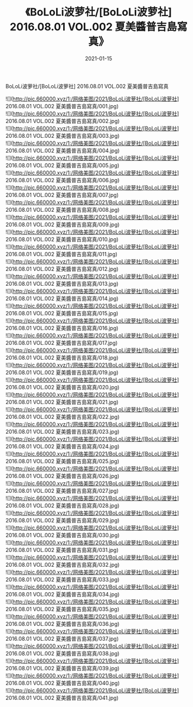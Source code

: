 ﻿---
layout: post
title:  《BoLoLi波萝社/[BoLoLi波萝社] 2016.08.01 VOL.002 夏美醬普吉島寫真》
date:   2021-01-15
img: http://pic.660000.xyz/1:/网络美图/2021/BoLoLi波萝社/[BoLoLi波萝社] 2016.08.01 VOL.002 夏美醬普吉島寫真/000.jpg
categories: [美女, 清纯, 唯美]
---

BoLoLi波萝社/[BoLoLi波萝社] 2016.08.01 VOL.002 夏美醬普吉島寫真

 ![](http://pic.660000.xyz/1:/网络美图/2021/BoLoLi波萝社/[BoLoLi波萝社] 2016.08.01 VOL.002 夏美醬普吉島寫真/001.jpg) <br>![](http://pic.660000.xyz/1:/网络美图/2021/BoLoLi波萝社/[BoLoLi波萝社] 2016.08.01 VOL.002 夏美醬普吉島寫真/002.jpg) <br>![](http://pic.660000.xyz/1:/网络美图/2021/BoLoLi波萝社/[BoLoLi波萝社] 2016.08.01 VOL.002 夏美醬普吉島寫真/003.jpg) <br>![](http://pic.660000.xyz/1:/网络美图/2021/BoLoLi波萝社/[BoLoLi波萝社] 2016.08.01 VOL.002 夏美醬普吉島寫真/004.jpg) <br>![](http://pic.660000.xyz/1:/网络美图/2021/BoLoLi波萝社/[BoLoLi波萝社] 2016.08.01 VOL.002 夏美醬普吉島寫真/005.jpg) <br>![](http://pic.660000.xyz/1:/网络美图/2021/BoLoLi波萝社/[BoLoLi波萝社] 2016.08.01 VOL.002 夏美醬普吉島寫真/006.jpg) <br>![](http://pic.660000.xyz/1:/网络美图/2021/BoLoLi波萝社/[BoLoLi波萝社] 2016.08.01 VOL.002 夏美醬普吉島寫真/007.jpg) <br>![](http://pic.660000.xyz/1:/网络美图/2021/BoLoLi波萝社/[BoLoLi波萝社] 2016.08.01 VOL.002 夏美醬普吉島寫真/008.jpg) <br>![](http://pic.660000.xyz/1:/网络美图/2021/BoLoLi波萝社/[BoLoLi波萝社] 2016.08.01 VOL.002 夏美醬普吉島寫真/009.jpg) <br>![](http://pic.660000.xyz/1:/网络美图/2021/BoLoLi波萝社/[BoLoLi波萝社] 2016.08.01 VOL.002 夏美醬普吉島寫真/010.jpg) <br>![](http://pic.660000.xyz/1:/网络美图/2021/BoLoLi波萝社/[BoLoLi波萝社] 2016.08.01 VOL.002 夏美醬普吉島寫真/011.jpg) <br>![](http://pic.660000.xyz/1:/网络美图/2021/BoLoLi波萝社/[BoLoLi波萝社] 2016.08.01 VOL.002 夏美醬普吉島寫真/012.jpg) <br>![](http://pic.660000.xyz/1:/网络美图/2021/BoLoLi波萝社/[BoLoLi波萝社] 2016.08.01 VOL.002 夏美醬普吉島寫真/013.jpg) <br>![](http://pic.660000.xyz/1:/网络美图/2021/BoLoLi波萝社/[BoLoLi波萝社] 2016.08.01 VOL.002 夏美醬普吉島寫真/014.jpg) <br>![](http://pic.660000.xyz/1:/网络美图/2021/BoLoLi波萝社/[BoLoLi波萝社] 2016.08.01 VOL.002 夏美醬普吉島寫真/015.jpg) <br>![](http://pic.660000.xyz/1:/网络美图/2021/BoLoLi波萝社/[BoLoLi波萝社] 2016.08.01 VOL.002 夏美醬普吉島寫真/016.jpg) <br>![](http://pic.660000.xyz/1:/网络美图/2021/BoLoLi波萝社/[BoLoLi波萝社] 2016.08.01 VOL.002 夏美醬普吉島寫真/017.jpg) <br>![](http://pic.660000.xyz/1:/网络美图/2021/BoLoLi波萝社/[BoLoLi波萝社] 2016.08.01 VOL.002 夏美醬普吉島寫真/018.jpg) <br>![](http://pic.660000.xyz/1:/网络美图/2021/BoLoLi波萝社/[BoLoLi波萝社] 2016.08.01 VOL.002 夏美醬普吉島寫真/019.jpg) <br>![](http://pic.660000.xyz/1:/网络美图/2021/BoLoLi波萝社/[BoLoLi波萝社] 2016.08.01 VOL.002 夏美醬普吉島寫真/020.jpg) <br>![](http://pic.660000.xyz/1:/网络美图/2021/BoLoLi波萝社/[BoLoLi波萝社] 2016.08.01 VOL.002 夏美醬普吉島寫真/021.jpg) <br>![](http://pic.660000.xyz/1:/网络美图/2021/BoLoLi波萝社/[BoLoLi波萝社] 2016.08.01 VOL.002 夏美醬普吉島寫真/022.jpg) <br>![](http://pic.660000.xyz/1:/网络美图/2021/BoLoLi波萝社/[BoLoLi波萝社] 2016.08.01 VOL.002 夏美醬普吉島寫真/023.jpg) <br>![](http://pic.660000.xyz/1:/网络美图/2021/BoLoLi波萝社/[BoLoLi波萝社] 2016.08.01 VOL.002 夏美醬普吉島寫真/024.jpg) <br>![](http://pic.660000.xyz/1:/网络美图/2021/BoLoLi波萝社/[BoLoLi波萝社] 2016.08.01 VOL.002 夏美醬普吉島寫真/025.jpg) <br>![](http://pic.660000.xyz/1:/网络美图/2021/BoLoLi波萝社/[BoLoLi波萝社] 2016.08.01 VOL.002 夏美醬普吉島寫真/026.jpg) <br>![](http://pic.660000.xyz/1:/网络美图/2021/BoLoLi波萝社/[BoLoLi波萝社] 2016.08.01 VOL.002 夏美醬普吉島寫真/027.jpg) <br>![](http://pic.660000.xyz/1:/网络美图/2021/BoLoLi波萝社/[BoLoLi波萝社] 2016.08.01 VOL.002 夏美醬普吉島寫真/028.jpg) <br>![](http://pic.660000.xyz/1:/网络美图/2021/BoLoLi波萝社/[BoLoLi波萝社] 2016.08.01 VOL.002 夏美醬普吉島寫真/029.jpg) <br>![](http://pic.660000.xyz/1:/网络美图/2021/BoLoLi波萝社/[BoLoLi波萝社] 2016.08.01 VOL.002 夏美醬普吉島寫真/030.jpg) <br>![](http://pic.660000.xyz/1:/网络美图/2021/BoLoLi波萝社/[BoLoLi波萝社] 2016.08.01 VOL.002 夏美醬普吉島寫真/031.jpg) <br>![](http://pic.660000.xyz/1:/网络美图/2021/BoLoLi波萝社/[BoLoLi波萝社] 2016.08.01 VOL.002 夏美醬普吉島寫真/032.jpg) <br>![](http://pic.660000.xyz/1:/网络美图/2021/BoLoLi波萝社/[BoLoLi波萝社] 2016.08.01 VOL.002 夏美醬普吉島寫真/033.jpg) <br>![](http://pic.660000.xyz/1:/网络美图/2021/BoLoLi波萝社/[BoLoLi波萝社] 2016.08.01 VOL.002 夏美醬普吉島寫真/034.jpg) <br>![](http://pic.660000.xyz/1:/网络美图/2021/BoLoLi波萝社/[BoLoLi波萝社] 2016.08.01 VOL.002 夏美醬普吉島寫真/035.jpg) <br>![](http://pic.660000.xyz/1:/网络美图/2021/BoLoLi波萝社/[BoLoLi波萝社] 2016.08.01 VOL.002 夏美醬普吉島寫真/036.jpg) <br>![](http://pic.660000.xyz/1:/网络美图/2021/BoLoLi波萝社/[BoLoLi波萝社] 2016.08.01 VOL.002 夏美醬普吉島寫真/037.jpg) <br>![](http://pic.660000.xyz/1:/网络美图/2021/BoLoLi波萝社/[BoLoLi波萝社] 2016.08.01 VOL.002 夏美醬普吉島寫真/038.jpg) <br>![](http://pic.660000.xyz/1:/网络美图/2021/BoLoLi波萝社/[BoLoLi波萝社] 2016.08.01 VOL.002 夏美醬普吉島寫真/039.jpg) <br>![](http://pic.660000.xyz/1:/网络美图/2021/BoLoLi波萝社/[BoLoLi波萝社] 2016.08.01 VOL.002 夏美醬普吉島寫真/040.jpg) <br>![](http://pic.660000.xyz/1:/网络美图/2021/BoLoLi波萝社/[BoLoLi波萝社] 2016.08.01 VOL.002 夏美醬普吉島寫真/041.jpg) <br>